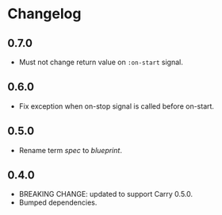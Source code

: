 # Changelog

## 0.7.0

- Must not change return value on `:on-start` signal.

## 0.6.0

- Fix exception when on-stop signal is called before on-start.

## 0.5.0

- Rename term *spec* to *blueprint*.

## 0.4.0

- BREAKING CHANGE: updated to support Carry 0.5.0.
- Bumped dependencies.